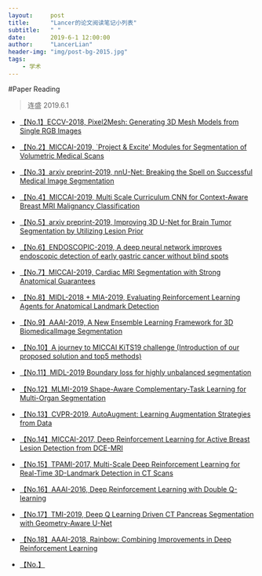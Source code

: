 ```yaml
---
layout:     post
title:      "Lancer的论文阅读笔记小列表"
subtitle:   " "
date:       2019-6-1 12:00:00
author:     "LancerLian"
header-img: "img/post-bg-2015.jpg"
tags:
    - 学术
---
```


#Paper Reading
>连盛 2019.6.1

- [【No.1】ECCV-2018, Pixel2Mesh: Generating 3D Mesh Models from Single RGB Images](http://lancerlian.win/PDFs/PPR_1_ECCV18_pixel2mesh.pdf)

- [【No.2】MICCAI-2019, `Project & Excite' Modules for Segmentation of Volumetric Medical Scans](http://lancerlian.win/PDFs/PPR_2_MICCAI19_project_excite.pdf)

- [【No.3】arxiv preprint-2019, nnU-Net: Breaking the Spell on Successful Medical Image Segmentation](http://lancerlian.win/PDFs/PPR_3_nnU-Net.pdf)

- [【No.4】MICCAI-2019, Multi Scale Curriculum CNN for Context-Aware Breast MRI Malignancy Classification](http://lancerlian.win/PDFs/PPR_4_miccai19_curriculumCNN.pdf)

- [【No.5】arxiv preprint-2019, Improving 3D U-Net for Brain Tumor Segmentation by Utilizing Lesion Prior](http://lancerlian.win/PDFs/PPR_5_arxiv_lesion_prior.pdf)

- [【No.6】ENDOSCOPIC-2019, A deep neural network improves endoscopic detection of early
gastric cancer without blind spots](http://lancerlian.win/PDFs/PPR_6_endoscopic19_egc.pdf)

- [【No.7】MICCAI-2019, Cardiac MRI Segmentation with Strong Anatomical Guarantees](http://lancerlian.win/PDFs/PPR_7-miccai19_anatomical_guarantees.pdf)

- [【No.8】MIDL-2018 + MIA-2019, Evaluating Reinforcement Learning Agents for
Anatomical Landmark Detection](http://lancerlian.win/PDFs/PPR_8-MIA19-DQN_landmark.pdf)

- [【No.9】AAAI-2019, A New Ensemble Learning Framework for 3D BiomedicalImage Segmentation](http://lancerlian.win/PDFs/PPR_9-AAAI19_3D_meta_segment.pdf)
- [【No.10】A journey to MICCAI KiTS19 challenge (Introduction of our proposed solution and top5 methods)](http://lancerlian.win/PDFs/PPR_10-Journey_to_KiTS19.pdf)

- [【No.11】MIDL-2019 Boundary loss for highly unbalanced segmentation](http://lancerlian.win/PDFs/PPR_11-MIDL19_boundary_loss.pdf)

- [【No.12】MLMI-2019 Shape-Aware Complementary-Task Learning for Multi-Organ Segmentation](http://lancerlian.win/PDFs/PPR_12-MLMI19_shape_aware.pdf)

- [【No.13】CVPR-2019, AutoAugment: Learning Augmentation Strategies from Data](http://lancerlian.win/PDFs/PPR_13-CVPR19-autoaugment.pdf)

- [【No.14】MICCAI-2017, Deep Reinforcement Learning for Active Breast Lesion Detection from DCE-MRI ](http://lancerlian.win/PDFs/PPR_14-miccai17_DRL4breastlesion.pdf)

- [【No.15】TPAMI-2017, Multi-Scale Deep Reinforcement Learning for Real-Time 3D-Landmark Detection in CT Scans](http://lancerlian.win/PDFs/PPR_15-pami17_DRL43dlandmark.pdf)

- [【No.16】AAAI-2016, Deep Reinforcement Learning with Double Q-learning](http://lancerlian.win/PDFs/PPR_16-AAAI16_DDQN.pdf)

- [【No.17】TMI-2019, Deep Q Learning Driven CT Pancreas Segmentation with Geometry-Aware U-Net](http://lancerlian.win/PDFs/PPR_17-TMI-DQN_pancreas.pdf)

- [【No.18】AAAI-2018, Rainbow: Combining Improvements in Deep Reinforcement Learning](http://lancerlian.win/PDFs/PPR_18-AAAI18_Rainbow.pdf)

- [【No.】](http://lancerlian.win/PDFs/)


<script type="text/javascript" src="//rf.revolvermaps.com/0/0/3.js?i=5qmwfigqqsu&amp;b=3&amp;s=0&amp;m=2&amp;cl=ffffff&amp;co=010020&amp;cd=aa0000&amp;v0=60&amp;v1=60&amp;r=1" async="async"></script>
